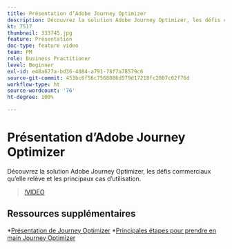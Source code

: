 ```yaml
---
title: Présentation d’Adobe Journey Optimizer
description: Découvrez la solution Adobe Journey Optimizer, les défis commerciaux qu’elle relève et les principaux cas d’utilisation.
kt: 7517
thumbnail: 333745.jpg
feature: Présentation
doc-type: feature video
team: PM
role: Business Practitioner
level: Beginner
exl-id: e48a627a-bd36-4084-a791-78f7a78579c6
source-git-commit: 453bc6f56c7568086d579d17218fc2807c62f76d
workflow-type: ht
source-wordcount: '76'
ht-degree: 100%

---
```


# Présentation d’Adobe Journey Optimizer

Découvrez la solution Adobe Journey Optimizer, les défis commerciaux qu’elle relève et les principaux cas d’utilisation.

>[!VIDEO](https://video.tv.adobe.com/v/333745?quality=12)

## Ressources supplémentaires

*[Présentation de Journey Optimizer](https://experienceleague.adobe.com/docs/journey-optimizer/using/get-started/get-started.html?lang=fr)
*[Principales étapes pour prendre en main Journey Optimizer](https://experienceleague.adobe.com/docs/journey-optimizer/using/get-started/quick-start.html?lang=fr)
